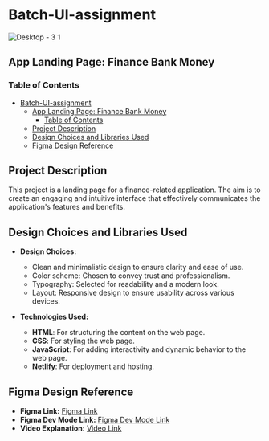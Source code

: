 # Batch-UI-assignment
![Desktop - 3 1](https://github.com/PriyankaTamhankar01/Batch-UI-assignment/assets/90240653/c2e48a42-4510-4a35-af63-7eb04ac5d0e8)



## App Landing Page: Finance Bank Money

### Table of Contents
- [Batch-UI-assignment](#batch-ui-assignment)
  - [App Landing Page: Finance Bank Money](#app-landing-page-finance-bank-money)
    - [Table of Contents](#table-of-contents)
  - [Project Description](#project-description)
  - [Design Choices and Libraries Used](#design-choices-and-libraries-used)
  - [Figma Design Reference](#figma-design-reference)


## Project Description
This project is a landing page for a finance-related application. The aim is to create an engaging and intuitive interface that effectively communicates the application's features and benefits.

## Design Choices and Libraries Used
- **Design Choices:**
  - Clean and minimalistic design to ensure clarity and ease of use.
  - Color scheme: Chosen to convey trust and professionalism.
  - Typography: Selected for readability and a modern look.
  - Layout: Responsive design to ensure usability across various devices.

- **Technologies Used:**
  - **HTML**: For structuring the content on the web page.
  - **CSS**: For styling the web page.
  - **JavaScript**: For adding interactivity and dynamic behavior to the web page.
  - **Netlify**: For deployment and hosting.

## Figma Design Reference
- **Figma Link:** [Figma Link](https://www.figma.com/community/file/1145991068621514311)
- **Figma Dev Mode Link:** [Figma Dev Mode Link](https://www.figma.com/design/dvc71PcUEYRKrtnZOapRtI/App-Landing-Page-Finance-Bank-Money-(Community)?m=dev&node-id=0-1&t=uyErxTIHgm8nS2dC-1)
- **Video Explanation:** [Video Link](https://www.loom.com/share/1735f90b5e464089935cd1dff4fca2b8?sid=ca423c04-d553-4631-97d7-fb84aa1766b6)


